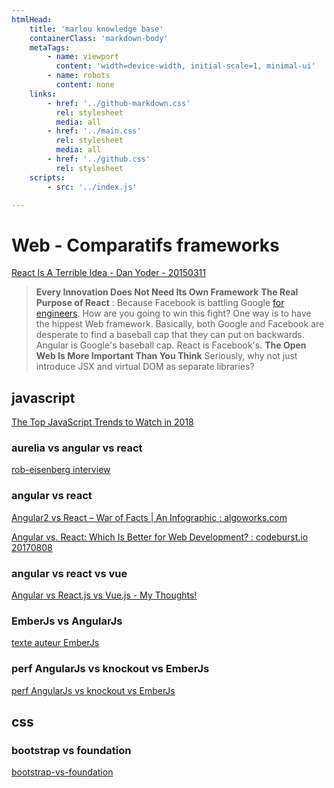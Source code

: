 ```yaml
---
htmlHead:
    title: 'marlou knowledge base' 
    containerClass: 'markdown-body'
    metaTags:
        - name: viewport
          content: 'width=device-width, initial-scale=1, minimal-ui'
        - name: robots
          content: none
    links:
        - href: '../github-markdown.css'
          rel: stylesheet
          media: all
        - href: '../main.css'
          rel: stylesheet
          media: all
        - href: '../github.css'
          rel: stylesheet
    scripts:
        - src: '../index.js'

---
```


# Web - Comparatifs frameworks

[React Is A Terrible Idea - Dan Yoder - 20150311](https://www.pandastrike.com/posts/20150311-react-bad-idea)

>
> **Every Innovation Does Not Need Its Own Framework**
> **The Real Purpose of React** : Because Facebook is battling Google [for engineers](https://www.theatlantic.com/technology/archive/2014/07/inside-the-ugly-recruitment-battle-between-facebook-and-google/374386/).
> How are you going to win this fight? One way is to have the hippest Web framework.
> Basically, both Google and Facebook are desperate to find a baseball cap that they can put on backwards. Angular is Google's baseball cap. React is Facebook's.
> **The Open Web Is More Important Than You Think**
> Seriously, why not just introduce JSX and virtual DOM as separate libraries?
>

## javascript

[The Top JavaScript Trends to Watch in 2018](https://hackernoon.com/the-top-javascript-trends-to-watch-in-2018-a8437dd94425)

### aurelia vs angular vs react 

[rob-eisenberg interview](https://medium.com/hashnode-insights/rob-eisenberg-on-aurelia-and-how-it-stacks-up-against-angular-2-and-react-82721d714449#.wqkh2r5em)

### angular vs react

[Angular2 vs React – War of Facts | An Infographic : algoworks.com](http://www.algoworks.com/infographics/angularjs-vs-react-facts-figures/)

[Angular vs. React: Which Is Better for Web Development? : codeburst.io 20170808](https://codeburst.io/angular-vs-react-which-is-better-for-web-development-e0dd1fefab5b)

### angular vs react vs vue

[Angular vs React.js vs Vue.js - My Thoughts!](https://www.youtube.com/watch?v=KMX1mFEmM3E)

### EmberJs vs AngularJs

[texte auteur EmberJs](http://www.quora.com/Client-side-MVC/Is-Angular-js-or-Ember-js-the-better-choice-for-JavaScript-frameworks)

### perf AngularJs vs knockout vs EmberJs

[perf AngularJs vs knockout vs EmberJs](http://jsperf.com/angular-vs-knockout-vs-ember/2)

## css

### bootstrap vs foundation

[bootstrap-vs-foundation](http://designmodo.com/bootstrap-vs-foundation/)
